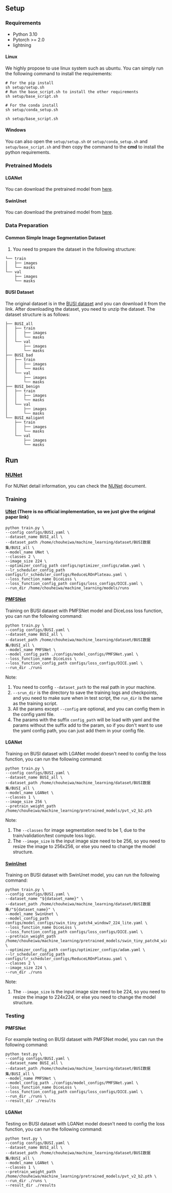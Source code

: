 ## Setup

### Requirements

- Python 3.10
- Pytorch >= 2.0
- lightning

#### Linux

We highly propose to use linux system such as ubuntu. You can simply run the following command to install the
requirements:

```shell
# For the pip install
sh setup/setup.sh 
# Run the base_script.sh to install the other requirements
sh setup/base_script.sh
``` 

```shell
# For the conda install
sh setup/conda_setup.sh

sh setup/base_script.sh
```

#### Windows

You can also open the `setup/setup.sh` or `setup/conda_setup.sh` and `setup/base_script.sh` and then copy the command to
the **cmd** to install the python requirements.

### Pretrained Models
#### LGANet
You can download the pretrained model from [here](https://drive.google.com/drive/folders/1Eu8v9vMRvt-dyCH0XSV2i77lAd62nPXV).
#### SwinUnet
You can download the pretrained model from [here](https://drive.google.com/drive/folders/1UC3XOoezeum0uck4KBVGa8osahs6rKUY?usp=sharing).

### Data Preparation

#### Common Simple Image Segmentation Dataset
1. You need to prepare the dataset in the following structure:
```
└── train
│   ├── images
│   └── masks
└── val
    ├── images
    └── masks
```
#### BUSI Dataset

The original dataset is in
the [BUSI dataset](https://academictorrents.com/details/1f0b5b8b9d3f6f1b3e8f4baf1b7e3f3b6f3b7f1b) and you can download
it from the link. After downloading the dataset, you need to unzip the dataset. The dataset structure is as follows:

```
├── BUSI_all
│   ├── train
│   │   ├── images
│   │   └── masks
│   └── val
│       ├── images
│       └── masks
├── BUSI_bad
│   ├── train
│   │   ├── images
│   │   └── masks
│   └── val
│       ├── images
│       └── masks
├── BUSI_benign
│   ├── train
│   │   ├── images
│   │   └── masks
│   └── val
│       ├── images
│       └── masks
└── BUSI_maligant
    ├── train
    │   ├── images
    │   └── masks
    └── val
        ├── images
        └── masks
```

## Run

### [NUNet](docs/network/nunet.md)
For NUNet detail information, you can check the [NUNet](docs/network/nunet.md) document.

### Training

#### [UNet](https://arxiv.org/abs/1505.04597) (There is no official implementation, so we just give the original paper link)
```shell
python train.py \
--config configs/BUSI.yaml \
--dataset_name BUSI_all \
--dataset_path /home/chouheiwa/machine_learning/dataset/BUSI数据集/BUSI_all \
--model_name UNet \
--classes 2 \
--image_size 224 \
--optimizer_config_path configs/optimizer_configs/adam.yaml \
--lr_scheduler_config_path configs/lr_scheduler_configs/ReduceLROnPlateau.yaml \
--loss_function_name DiceLoss \
--loss_function_config_path configs/loss_configs/DICE.yaml \
--run_dir /home/chouheiwa/machine_learning/models/runs
```

#### [PMFSNet](https://github.com/yykzjh/PMFSNet)

Training on BUSI dataset with PMFSNet model and DiceLoss loss function, you can run the following command:

```shell
python train.py \
--config configs/BUSI.yaml \
--dataset_name BUSI_all \
--dataset_path /home/chouheiwa/machine_learning/dataset/BUSI数据集/BUSI_all \
--model_name PMFSNet \
--model_config_path ./configs/model_configs/PMFSNet.yaml \
--loss_function_name DiceLoss \
--loss_function_config_path configs/loss_configs/DICE.yaml \
--run_dir ./runs
```

Note:

1. You need to config `--dataset_path` to the real path in your machine.
2. `--srun_dir` is the directory to save the training logs and checkpoints, and you need to make sure when in test
   script, the `run_dir` is the same as the training script.
3. All the params except `--config` are optional, and you can config them in the config yaml file.
4. The params with the suffix `config_path` will be load with yaml and the params without the suffix add to the param,
   so if you don't want to use the yaml config path, you can just add them in your config file.

#### LGANet

Training on BUSI dataset with LGANet model doesn't need to config the loss function, you can run the following command:

```shell
python train.py \
--config configs/BUSI.yaml \
--dataset_name BUSI_all \
--dataset_path /home/chouheiwa/machine_learning/dataset/BUSI数据集/BUSI_all \
--model_name LGANet \
--classes 1 \
--image_size 256 \
--pretrain_weight_path /home/chouheiwa/machine_learning/pretrained_models/pvt_v2_b2.pth
```

Note:

1. The `--classes` for image segmentation need to be 1, due to the train/validation/test compute loss logic.
2. The `--image_size` is the input image size need to be 256, so you need to resize the image to 256x256, or else you need to change the model structure.

#### [SwinUnet](https://github.com/HuCaoFighting/Swin-Unet)
Training on BUSI dataset with SwinUnet model, you can run the following command:

```shell
python train.py \
--config configs/BUSI.yaml \
--dataset_name "${dataset_name}" \
--dataset_path /home/chouheiwa/machine_learning/dataset/BUSI数据集/"${dataset_name}" \
--model_name SwinUnet \
--model_config_path configs/model_configs/swin_tiny_patch4_window7_224_lite.yaml \
--loss_function_name DiceLoss \
--loss_function_config_path configs/loss_configs/DICE.yaml \
--pretrain_weight_path /home/chouheiwa/machine_learning/pretrained_models/swin_tiny_patch4_window7_224.pth \
--optimizer_config_path configs/optimizer_configs/adam.yaml \
--lr_scheduler_config_path configs/lr_scheduler_configs/ReduceLROnPlateau.yaml \
--classes 2 \
--image_size 224 \
--run_dir ./runs
```

Note:

1. The `--image_size` is the input image size need to be 224, so you need to resize the image to 224x224, or else you need to change the model structure.

### Testing

#### PMFSNet

For example testing on BUSI dataset with PMFSNet model, you can run the following command:

```shell
python test.py \
--config configs/BUSI.yaml \
--dataset_name BUSI_all \
--dataset_path /home/chouheiwa/machine_learning/dataset/BUSI数据集/BUSI_all \
--model_name PMFSNet \
--model_config_path ./configs/model_configs/PMFSNet.yaml \
--loss_function_name DiceLoss \
--loss_function_config_path configs/loss_configs/DICE.yaml \
--run_dir ./runs \
--result_dir ./results
```

#### LGANet

Testing on BUSI dataset with LGANet model doesn't need to config the loss function, you can run the following command:

```shell
python test.py \
--config configs/BUSI.yaml \
--dataset_name BUSI_all \
--dataset_path /home/chouheiwa/machine_learning/dataset/BUSI数据集/BUSI_all \
--model_name LGANet \
--classes 1 \
--pretrain_weight_path /home/chouheiwa/machine_learning/pretrained_models/pvt_v2_b2.pth \
--run_dir ./runs \
--result_dir ./results
```
